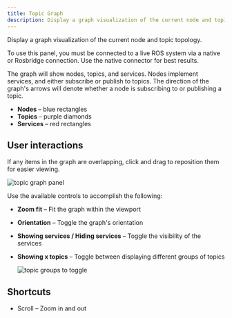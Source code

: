 ```yaml
---
title: Topic Graph
description: Display a graph visualization of the current node and topic topology.
---
```


Display a graph visualization of the current node and topic topology.

To use this panel, you must be connected to a live ROS system via a native or Rosbridge connection. Use the native connector for best results.

The graph will show nodes, topics, and services. Nodes implement services, and either subscribe or publish to topics. The direction of the graph's arrows will denote whether a node is subscribing to or publishing a topic.

- **Nodes** – blue rectangles
- **Topics** – purple diamonds
- **Services** – red rectangles

## User interactions

If any items in the graph are overlapping, click and drag to reposition them for easier viewing.

![topic graph panel](/img/docs/visualization/panels/topic-graph/panel.webp)

Use the available controls to accomplish the following:

- **Zoom fit** – Fit the graph within the viewport
- **Orientation** – Toggle the graph's orientation
- **Showing services / Hiding services** – Toggle the visibility of the services
- **Showing x topics** – Toggle between displaying different groups of topics

  ![topic groups to toggle](/img/docs/visualization/panels/topic-graph/topic-groups.webp)

## Shortcuts

- Scroll – Zoom in and out
